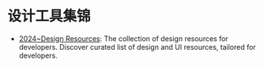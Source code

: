 # 设计工具集锦

- [2024~Design Resources](https://designresources.vercel.app/): The collection of design resources for developers. Discover curated list of design and UI resources, tailored for developers.

